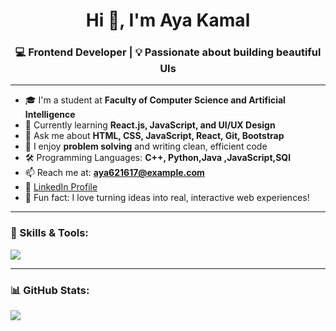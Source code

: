 <h1 align="center">Hi 👋, I'm Aya Kamal</h1>
<h3 align="center">💻 Frontend Developer | 💡 Passionate about building beautiful UIs</h3>

---

- 🎓 I'm a student at **Faculty of Computer Science and Artificial Intelligence**
- 🌱 Currently learning **React.js, JavaScript, and UI/UX Design**
- 💬 Ask me about **HTML, CSS, JavaScript, React, Git, Bootstrap**
- 🧠 I enjoy **problem solving** and writing clean, efficient code
- 🛠️ Programming Languages: **C++, Python,Java ,JavaScript,SQl**
- 📫 Reach me at: **aya621617@example.com**  
- 🔗 [LinkedIn Profile](https://www.linkedin.com/in/aya-kamal-b19b022b0/) 
- 🌟 Fun fact: I love turning ideas into real, interactive web experiences!

---

### 🚀 Skills & Tools:
<p align="left">
  <img src="https://skillicons.dev/icons?i=html,css,js,react,bootstrap,github,vscode,figma,cpp,python" />
</p>

---

### 📊 GitHub Stats:
<p align="left">
  <img src="https://github-readme-stats.vercel.app/api?username=AyaKamalHassan&show_icons=true&theme=radical" />
</p>
